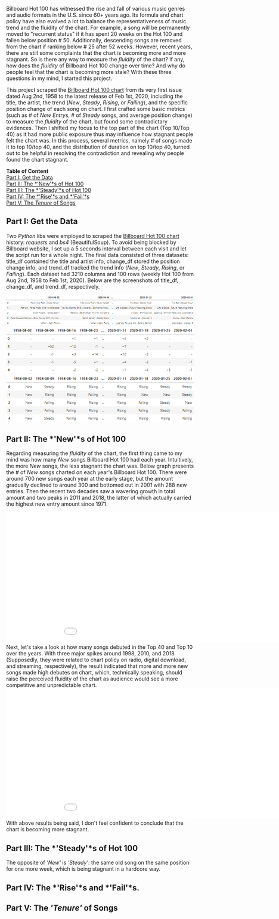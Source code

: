 Billboard Hot 100 has witnessed the rise and fall of various music genres and audio formats in the U.S. since 60+ years ago. Its formula and chart policy have also evolved a lot to balance the representativeness of music trend and the fluidity of the chart. For example, a song will be permanently moved to "recurrent status" if it has spent 20 weeks on the Hot 100 and fallen below position # 50. Additionally, descending songs are removed from the chart if ranking below # 25 after 52 weeks. However, recent years, there are still some complaints that the chart is becoming more and more stagnant. So is there any way to measure the *fluidity* of the chart? If any, how does the *fluidity* of Billboard Hot 100 change over time? And why do people feel that the chart is becoming more stale? With these three questions in my mind, I started this project.

This project scraped the [Billboard Hot 100 chart](https://www.billboard.com/charts/hot-100) from its very first issue dated Aug 2nd, 1958 to the latest release of Feb 1st, 2020, including the title, the artist, the trend (*New*, *Steady*, *Rising*, or *Failing*), and the specific position change of each song on chart. I first crafted some basic metrics (such as # of *New Entry*s, # of *Steady* songs, and average position change) to measure the *fluidity* of the chart, but found some contradictary evidences. Then I shifted my focus to the top part of the chart (Top 10/Top 40) as it had more public exposure thus may influence how stagnant people felt the chart was. In this process, several metrics, namely # of songs made it to top 10/top 40, and the distribution of duration on top 10/top 40, turned out to be helpful in resolving the contradiction and revealing why people found the chart stagnant. 

**Table of Content**  
[Part I: Get the Data](#part-i-get-the-data)  
[Part II: The *'New'*s of Hot 100](#part-ii-the-news-of-hot-100)  
[Part III: The *'Steady'*s of Hot 100](#part-iii-the-steadys-of-hot-100)  
[Part IV: The *'Rise'*s and *'Fail'*s](#part-iv-the-rises-and-fails)  
[Part V: The *Tenure* of Songs](#part-v-the-tenure-of-songs)

## Part I: Get the Data
Two *Python* libs were employed to scraped the [Billboard Hot 100 chart](https://www.billboard.com/charts/hot-100) history: *requests* and *bs4* (BeautifulSoup). To avoid being blocked by Billboard website, I set up a 5 seconds interval between each visit and let the script run for a whole night. The final data consisted of three datasets: title_df contained the title and artist info, change_df stored the position change info, and trend_df tracked the trend info (*New*, *Steady*, *Rising*, or *Failing*). Each dataset had 3210 columns and 100 rows (weekly Hot 100 from Aug 2nd, 1958 to Feb 1st, 2020). Below are the screenshots of title_df, change_df, and trend_df, respectively.

![Title_df Screenshot](/visuals/title_df_head.png)  
![Change_df Screenshot](/visuals/change_df_head.png)  
![Trend_df Screenshot](/visuals/trend_df_head.png)  

## Part II: The *'New'*s of Hot 100
Regarding measuring the *fluidity* of the chart, the first thing came to my mind was how many *New* songs Billboard Hot 100 had each year. Intuitively, the more *New* songs, the less stagnant the chart was. Below graph presents the # of *New* songs charted on each year's Billboard Hot 100. There were around 700 new songs each year at the early stage, but the amount gradually declined to around 300 and bottomed out in 2001 with 288 new entries. Then the recent two decades saw a wavering growth in total amount and two peaks in 2011 and 2018, the latter of which actually carried the highest new entry amount since 1971. 
<iframe id="igraph" scrolling="no" style="border:none;" seamless="seamless" src="visuals/new_songs_yearly.html" height="350" width="1000"></iframe>  
Next, let's take a look at how many songs debuted in the Top 40 and Top 10 over the years. With three major spikes around 1998, 2010, and 2018 (Supposedly, they were related to chart policy on radio, digital download, and streaming, respectively), the result indicated that more and more new songs made high debutes on chart, which, technically speaking, should raise the perceived fluidity of the chart as audience would see a more competitive and unpredictable chart. 
<iframe id="igraph" scrolling="no" style="border:none;" seamless="seamless" src="visuals/new_songs_top40.html" height="350" width="1000"></iframe>  
With above results being said, I don't feel confident to conclude that the chart is becoming more stagnant. 

## Part III: The *'Steady'*s of Hot 100
The opposite of *'New'* is *'Steady'*: the same old song on the same position for one more week, which is being stagnant in a hardcore way.  

## Part IV: The *'Rise'*s and *'Fail'*s.

## Part V: The *'Tenure'* of Songs